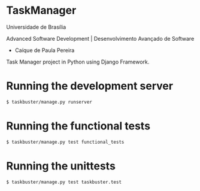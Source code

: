 # TaskManager
Universidade de Brasília

Advanced Software Development | Desenvolvimento Avançado de Software

* Caíque de Paula Pereira

Task Manager project in Python using Django Framework.

# Running the development server

```bash
$ taskbuster/manage.py runserver
```

# Running the functional tests

```bash
$ taskbuster/manage.py test functional_tests
```

# Running the unittests

```bash
$ taskbuster/manage.py test taskbuster.test
```